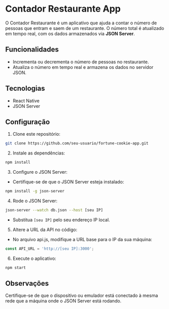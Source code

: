 
# Contador Restaurante App

O Contador Restaurante é um aplicativo que ajuda a contar o número de pessoas que entram e saem de um restaurante. O número total é atualizado em tempo real, com os dados armazenados via **JSON Server**.

## Funcionalidades

- Incrementa ou decrementa o número de pessoas no restaurante.
- Atualiza o número em tempo real e armazena os dados no servidor JSON.

## Tecnologias

- React Native
- JSON Server

## Configuração

1. Clone este repositório:
```bash
git clone https://github.com/seu-usuario/fortune-cookie-app.git
```

2. Instale as dependências:
```bash
npm install
```

3. Configure o JSON Server:

 - Certifique-se de que o JSON Server esteja instalado:

```bash
npm install -g json-server
```

4. Rode o JSON Server:
```bash
json-server --watch db.json --host [seu IP]
```
 - Substitua `[seu IP]` pelo seu endereço IP local.

5. Altere a URL da API no código:

 - No arquivo api.js, modifique a URL base para o IP da sua máquina:
```js
const API_URL = 'http://[seu IP]:3000';
```
6. Execute o aplicativo:
```bash
npm start
```

## Observações
Certifique-se de que o dispositivo ou emulador está conectado à mesma rede que a máquina onde o JSON Server está rodando.